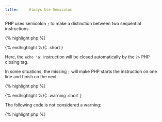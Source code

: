 ```yaml
---
title:     Always Use Semicolon
---
```


PHP uses semicolon `;` to make a distinction between two sequential instructions.

{% highlight php %}
<?php
$a = 'a';
echo $a;

{% endhighlight %}


There are a few situations where semicolon are not required, as another token will be used as instruction ending. For example:

{% highlight php %}
<?php echo 'a' ?>

{% endhighlight %}{: .short }


Here, the `echo 'a'` instruction will be closed automatically by the `?>` PHP closing tag.

In some situations, the missing `;` will make PHP starts the instruction on one line and finish on the next.

{% highlight php %}
<?php
$a = f() or
	// $a = b()      // This line was simply commented out
if ($condition) {}	// now the 'if' is depend on the f() call
	
echo 
print 'b';
// This will display b1

{% endhighlight %}


`continue` and `break` used to accept no value (which will default to 1) or the result of the next expression (up to PHP 5.4):

{% highlight php %}
<?php
for ( $i = 0; $i < 5; ++$i )
{
    if ( $i == 2 )
        continue
    print "$i\n";
    // surprising result
}

{% endhighlight %}


There are quite some instructions that may overflow to the next line, like all operators and a number of language constructs:

* all operators (math, comparison, logical...)
* `echo`
* `print`
* `include` and `include_once`
* `require` and `require_once`
* `exit`

This rule doesn't require the adding of an extra semicolon when it isn't needed.

{% highlight php %}
<?php
for ( $i = 0; $i < 5; ++$i ) { }; // useless semicolon

class x { }; // useless semicolon

{% endhighlight %}


It is recommended to make sure that all required semicolon are always set, even if they are not compulsory.

### Rule Details

The following patterns are considered warnings:

{% highlight php %}
<?php echo $a ?>
<?= 3 ?>

{% endhighlight %}{: .warning .short }


The following code is not considered a warning:

{% highlight php %}
<?php
include
	'/some/file.php';

{% endhighlight %}{: .ok }


### Further Reading

* [instruction-separation](http://php.net/language.basic-syntax.instruction-separation)

